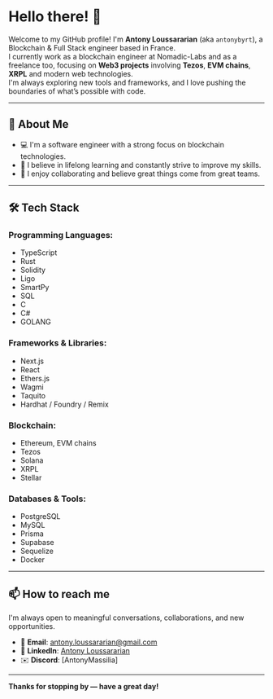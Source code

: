 # Hello there! 👋  
Welcome to my GitHub profile! I'm **Antony Loussararian** (aka `antonybyrt`), a Blockchain & Full Stack engineer based in France.  
I currently work as a blockchain engineer at Nomadic-Labs and as a freelance too, focusing on **Web3 projects** involving **Tezos**, **EVM chains**, **XRPL** and modern web technologies.  
I'm always exploring new tools and frameworks, and I love pushing the boundaries of what’s possible with code.

---

## 🔭 About Me

- 💻 I'm a software engineer with a strong focus on blockchain technologies.
- 🌱 I believe in lifelong learning and constantly strive to improve my skills.
- 👯 I enjoy collaborating and believe great things come from great teams.

---

## 🛠️ Tech Stack

### Programming Languages:
- TypeScript
- Rust
- Solidity
- Ligo
- SmartPy
- SQL
- C
- C#
- GOLANG

### Frameworks & Libraries:
- Next.js
- React
- Ethers.js
- Wagmi
- Taquito
- Hardhat / Foundry / Remix

### Blockchain:
- Ethereum, EVM chains
- Tezos
- Solana
- XRPL
- Stellar

### Databases & Tools:
- PostgreSQL
- MySQL
- Prisma
- Supabase
- Sequelize
- Docker

---

## 📫 How to reach me

I'm always open to meaningful conversations, collaborations, and new opportunities.

- 📧 **Email**: antony.loussararian@gmail.com  
- 💼 **LinkedIn**: [Antony Loussararian](https://www.linkedin.com/in/antony-loussararian-ba0182223/)
- ✉️ **Discord**: [AntonyMassilia]

---

**Thanks for stopping by — have a great day!** 
